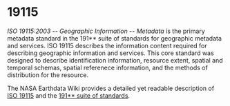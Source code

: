 # 19115


*ISO 19115:2003 -- Geographic Information -- Metadata* is the primary metadata standard in the 191** suite of standards for geographic metadata and services. ISO 19115 describes the information content required for describing geographic information and services. This core standard was designed to describe identification information, resource extent, spatial and temporal schemas, spatial referenece information, and the methods of distribution for the resource.

The NASA Earthdata Wiki provides a detailed yet readable description of [ISO 19115](http://https://wiki.earthdata.nasa.gov/display/NASAISO/ISO+19115) and the [191** suite of standards](https://wiki.earthdata.nasa.gov/display/NASAISO/ISO+191**+Metadata+Family).
